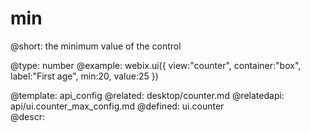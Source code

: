 min
=============


@short:
	the minimum value of the control

@type: number
@example:
webix.ui({
	view:"counter",
    container:"box",
    label:"First age", 
    min:20, 
    value:25
})

@template:	api_config
@related:
	desktop/counter.md
@relatedapi:
	api/ui.counter_max_config.md
@defined:	ui.counter	
@descr:


